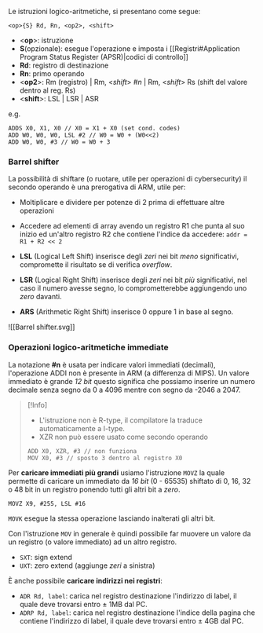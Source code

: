 Le istruzioni logico-aritmetiche, si presentano come segue:
```armasm
<op>{S} Rd, Rn, <op2>, <shift>
```
- <**op**>: istruzione
- **S**(opzionale): esegue l'operazione e imposta i [[Registri#Application Program Status Register (APSR)|codici di controllo]]
- **Rd**: registro di destinazione
- **Rn**: primo operando
- <**op2**>: Rm (registro) | Rm, <_shift_> _#n_ | Rm, <_shift_> Rs (shift del valore dentro al reg. Rs)
- <**shift**>: LSL | LSR | ASR

e.g.
```armasm
ADDS X0, X1, X0 // X0 = X1 + X0 (set cond. codes)
ADD W0, W0, W0, LSL #2 // W0 = W0 + (W0<<2)
ADD W0, W0, #3 // W0 = W0 + 3
```

### Barrel shifter
La possibilità di shiftare (o ruotare, utile per operazioni di cybersecurity) il secondo operando è una prerogativa di ARM, utile per:
- Moltiplicare e dividere per potenze di 2 prima di effettuare altre operazioni
- Accedere ad elementi di array avendo un registro R1 che punta al suo inizio ed un'altro registro R2 che contiene l'indice da accedere: `addr = R1 + R2 << 2`

- **LSL** (Logical Left Shift) inserisce degli _zeri_ nei bit _meno_ significativi, compromette il risultato se di verifica _overflow_.
- **LSR** (Logical Right Shift) inserisce degli _zeri_ nei bit _più_ significativi, nel caso il numero avesse segno, lo comprometterebbe aggiungendo uno _zero_ davanti.
- **ARS** (Arithmetic Right Shift) inserisce 0 oppure 1 in base al segno.

![[Barrel shifter.svg]]
### Operazioni logico-aritmetiche immediate
La notazione **#n** è usata per indicare valori immediati (decimali), l'operazione ADDI non è presente in ARM (a differenza di MIPS).
Un valore immediato è grande _12 bit_ questo significa che possiamo inserire un numero decimale senza segno da 0 a 4096 mentre con segno da -2046 a 2047.

>[!Info]
>- L'istruzione non è R-type, il compilatore la traduce automaticamente a I-type.
>- XZR non può essere usato come secondo operando
>```armasm
>ADD X0, XZR, #3 // non funziona
>MOV X0, #3 // sposto 3 dentro al registro X0
>```

Per **caricare immediati più grandi** usiamo l'istruzione `MOVZ` la quale permette di caricare un immediato da _16 bit_ (0 - 65535) shiftato di 0, 16, 32 o 48 bit in un registro ponendo tutti gli altri bit a _zero_.
```armasm
MOVZ X9, #255, LSL #16
```

`MOVK` esegue la stessa operazione lasciando inalterati gli altri bit.

Con l'istruzione `MOV` in generale è quindi possibile far muovere un valore da un registro (o valore immediato) ad un altro registro.
- `SXT`: sign extend
- `UXT`: zero extend (aggiunge _zeri_ a sinistra)

È anche possibile **caricare indirizzi nei registri**:
- `ADR Rd, label`: carica nel registro destinazione l'indirizzo di label, il quale deve trovarsi entro $\pm$ 1MB dal PC.
- `ADRP Rd, label`: carica nel registro destinazione l'indice della pagina che contiene l'indirizzo di label, il quale deve trovarsi entro $\pm$ 4GB dal PC.
